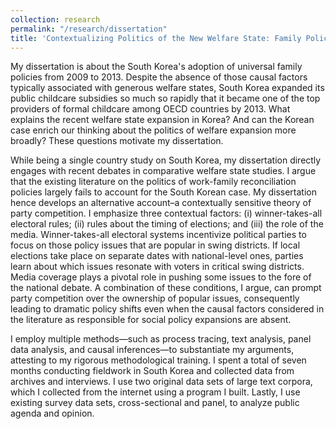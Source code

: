 ```yaml
---
collection: research
permalink: "/research/dissertation"
title: 'Contextualizing Politics of the New Welfare State: Family Policy Development in South Korea (Dissertation)'
---
```


My dissertation is about the South Korea's adoption of universal family policies  from 2009 to 2013. Despite the absence of those causal factors typically associated with generous welfare states, South Korea expanded its public childcare subsidies so much so rapidly that it became one of the top providers of formal childcare among OECD countries by 2013. What explains the recent welfare state expansion in Korea? And can the Korean case enrich our thinking about the politics of welfare expansion more broadly? These questions motivate my dissertation.

While being a single country study on South Korea, my dissertation directly engages with recent debates in comparative welfare state studies. I argue that the existing literature on the politics of work-family reconciliation policies largely fails to account for the South Korean case. My dissertation hence develops an alternative account–a contextually sensitive theory of party competition. I emphasize three contextual factors: (i) winner-takes-all electoral rules; (ii) rules about the timing of elections; and (iii) the role of the media. Winner-takes-all electoral systems incentivize political parties to focus on those policy issues that are popular in swing districts. If local elections take place on separate dates with national-level ones, parties learn about which issues resonate with voters in critical swing districts. Media coverage plays a pivotal role in pushing some issues to the fore of the national debate. A combination of these conditions, I argue, can prompt party competition over the ownership of popular issues, consequently leading to dramatic policy shifts even when the causal factors considered in the literature as responsible for social policy expansions are absent.

I employ multiple methods—such as process tracing, text analysis, panel data analysis, and causal inferences—to substantiate my arguments, attesting to my rigorous methodological training. I spent a total of seven months conducting fieldwork in South Korea and collected data from archives and interviews. I use two original data sets of large text corpora, which I collected from the internet using a program I built. Lastly, I use existing survey data sets, cross-sectional and panel, to analyze public agenda and opinion. 
